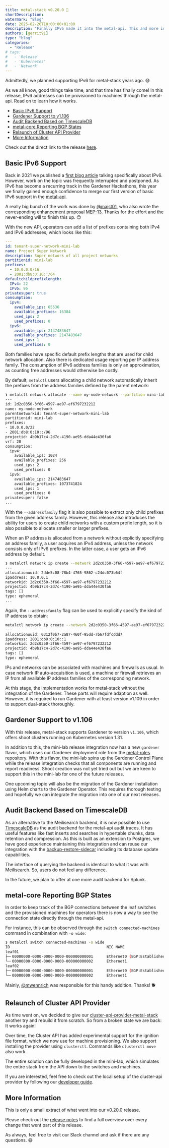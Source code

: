 ```yaml
---
title: metal-stack v0.20.0 💯
shortDescription:
watermark: "Blog"
date: 2025-02-26T10:00:00+01:00
description: "Finally IPv6 made it into the metal-api. This and more interesting features of the latest release can be read in this blog article."
authors: [gerrit91]
type: "blog"
categories:
  - "Release"
# tags:
#   - 'Release'
#   - 'Kubernetes'
#   - 'Network'
---
```


Admittedly, we planned supporting IPv6 for metal-stack years ago. 😅

As we all know, good things take time, and that time has finally come! In this release, IPv6 addresses can be provisioned to machines through the metal-api. Read on to learn how it works.

<!-- truncate -->

- [Basic IPv6 Support](#basic-ipv6-support)
- [Gardener Support to v1.106](#gardener-support-to-v1106)
- [Audit Backend Based on TimescaleDB](#audit-backend-based-on-timescaledb)
- [metal-core Reporting BGP States](#metal-core-reporting-bgp-states)
- [Relaunch of Cluster API Provider](#relaunch-of-cluster-api-provider)
- [More Information](#more-information)

Check out the direct link to the release [here](https://github.com/metal-stack/releases/releases/tag/v0.20.0).

## Basic IPv6 Support

Back in 2021 we published a [first blog article](https://metal-stack.io/blog/2021/02/ipv6-part1) talking specifically about IPv6. However, work on the topic was frequently interrupted and postponed. As IPv6 has become a recurring track in the Gardener Hackathons, this year we finally gained enough confidence to merge our first version of basic IPv6 support in the [metal-api](https://github.com/metal-stack/metal-api).

A really big bunch of the work was done by [@majst01](https://github.com/majst01), who also wrote the corresponding enhancement proposal [MEP-13](https://docs.metal-stack.io/dev/development/proposals/MEP13/README/). Thanks for the effort and the never-ending will to finish this up. 😌

With the new API, operators can add a list of prefixes containing both IPv4 and IPv6 addresses, which looks like this:

```yaml
---
id: tenant-super-network-mini-lab
name: Project Super Network
description: Super network of all project networks
partitionid: mini-lab
prefixes:
  - 10.0.0.0/16
  - 2001:db8:0:10::/64
defaultchildprefixlength:
  IPv4: 22
  IPv6: 96
privatesuper: true
consumption:
  ipv4:
    available_ips: 65536
    available_prefixes: 16384
    used_ips: 2
    used_prefixes: 0
  ipv6:
    available_ips: 2147483647
    available_prefixes: 2147483647
    used_ips: 1
    used_prefixes: 0
```

Both families have specific default prefix lengths that are used for child network allocation. Also there is dedicated usage reporting per IP address family. The consumption of IPv6 address families is only an approximation, as counting free addresses would otherwise be costly.

By default, `metalctl` users allocating a child network automatically inherit the prefixes from the address families defined by the parent network:

```bash
❯ metalctl network allocate --name my-node-network --partition mini-lab --project 4b9b17c4-2d7c-4190-ae95-dda44e430fa6
---
id: 2d2c0350-3f66-4597-ae97-ef6797232212
name: my-node-network
parentnetworkid: tenant-super-network-mini-lab
partitionid: mini-lab
prefixes:
- 10.0.0.0/22
- 2001:db8:0:10::/96
projectid: 4b9b17c4-2d7c-4190-ae95-dda44e430fa6
vrf: 20
consumption:
  ipv4:
    available_ips: 1024
    available_prefixes: 256
    used_ips: 2
    used_prefixes: 0
  ipv6:
    available_ips: 2147483647
    available_prefixes: 1073741824
    used_ips: 1
    used_prefixes: 0
privatesuper: false
...
```

With the `--addressfamily` flag it is also possible to extract only child prefixes from the given address family. However, this release also introduces the ability for users to create child networks with a custom prefix length, so it is also possible to allocate smaller or larger prefixes.

When an IP address is allocated from a network without explicitly specifying an address family, a user acquires an IPv4 address, unless the network consists only of IPv6 prefixes. In the latter case, a user gets an IPv6 address by default.

```bash
❯ metalctl network ip create --network 2d2c0350-3f66-4597-ae97-ef6797232212 --project 4b9b17c4-2d7c-4190-ae95-dda44e430fa6
---
allocationuuid: 2dde5c08-78b4-4765-9862-c24dc073b64f
ipaddress: 10.0.0.1
networkid: 2d2c0350-3f66-4597-ae97-ef6797232212
projectid: 4b9b17c4-2d7c-4190-ae95-dda44e430fa6
tags: []
type: ephemeral
...
```

Again, the `--addressfamily` flag can be used to explicitly specify the kind of IP address to obtain:

```bash
metalctl network ip create --network 2d2c0350-3f66-4597-ae97-ef6797232212 --project 4b9b17c4-2d7c-4190-ae95-dda44e430fa6 --addressfamily IPv6
---
allocationuuid: 0312f0b7-2a87-460f-95dd-7b67fdfcddd7
ipaddress: 2001:db8:0:10::1
networkid: 2d2c0350-3f66-4597-ae97-ef6797232212
projectid: 4b9b17c4-2d7c-4190-ae95-dda44e430fa6
tags: []
type: ephemeral
```

IPs and networks can be associated with machines and firewalls as usual. In case network IP auto-acquisition is used, a machine or firewall retrieves an IP from all available IP address families of the corresponding network.

At this stage, the implementation works for metal-stack without the integration of the Gardener. These parts will require adaption as well. However, it is required to run Gardener with at least version v1.109 in order to support dual-stack thoroughly.

## Gardener Support to v1.106

With this release, metal-stack supports Gardener to version `v1.106`, which offers shoot clusters running on Kubernetes version 1.31.

In addition to this, the mini-lab release integration now has a new `gardener` flavor, which uses our Gardener deployment role from the [metal-roles](https://github.com/metal-stack/metal-roles) repository. With this flavor, the mini-lab spins up the Gardener Control Plane while the release integration checks that all components are running and report readiness. Shoot creation was not yet tried out but we are keen to support this in the mini-lab for one of the future releases.

One upcoming topic will also be the migration of the Gardener installation using Helm charts to the Gardener Operator. This requires thorough testing and hopefully we can integrate the migration into one of our next releases.

## Audit Backend Based on TimescaleDB

As an alternative to the Meilisearch backend, it is now possible to use [TimescaleDB](https://www.timescale.com/) as the audit backend for the metal-api audit traces. It has useful features like fast inserts and searches in hypertable chunks, data retention and compression. As this is built as an extension to Postgres, we have good experience maintaining this integration and can reuse our integration with the [backup-restore-sidecar](https://github.com/metal-stack/backup-restore-sidecar) including its database update capabilities.

The interface of querying the backend is identical to what it was with Meilisearch. So, users do not feel any difference.

In the future, we plan to offer at one more audit backend for Splunk.

## metal-core Reporting BGP States

In order to keep track of the BGP connections between the leaf switches and the provisioned machines for operators there is now a way to see the connection state directly through the metal-api.

For instance, this can be observed through the `switch connected-machines` command in combination with `-o wide`:

```bash
❯ metalctl switch connected-machines -o wide
ID                                           NIC NAME                           IDENTIFIER   PARTITION   RACK        SIZE           HOSTNAME   PRODUCT SERIAL
leaf01                                                                                       mini-lab    test-rack
├─╴00000000-0000-0000-0000-000000000001      Ethernet0 (BGP:Established(54s))   Eth1/1       mini-lab    test-rack   v1-small-x86   test
└─╴00000000-0000-0000-0000-000000000002      Ethernet1                          Eth1/2       mini-lab    test-rack   v1-small-x86
leaf02                                                                                       mini-lab    test-rack
├─╴00000000-0000-0000-0000-000000000001      Ethernet0 (BGP:Established(58s))   Eth1/1       mini-lab    test-rack   v1-small-x86   test
└─╴00000000-0000-0000-0000-000000000002      Ethernet1                          Eth1/2       mini-lab    test-rack   v1-small-x86
```

Mainly, [@mwennrich](https://github.com/mwennrich) was responsible for this handy addition. Thanks! 🐕

## Relaunch of Cluster API Provider

As time went on, we decided to give our [cluster-api-provider-metal-stack](https://github.com/metal-stack/cluster-api-provider-metal-stack) another try and rebuild it from scratch. So from a broken state we are back: It works again!

Over time, the Cluster API has added experimental support for the ignition file format, which we now use for machine provisioning. We also support installing the provider using `clusterctl`. Commands like `clusterctl move` also work.

The entire solution can be fully developed in the mini-lab, which simulates the entire stack from the API down to the switches and machines.

If you are interested, feel free to check out the local setup of the cluster-api provider by following our [developer guide](https://github.com/metal-stack/cluster-api-provider-metal-stack/blob/main/DEVELOPMENT.md#getting-started-locally).

## More Information

This is only a small extract of what went into our v0.20.0 release.

Please check out the [release notes](https://github.com/metal-stack/releases/releases/tag/v0.20.0) to find a full overview over every change that went part of this release.

As always, feel free to visit our Slack channel and ask if there are any questions. 😄
